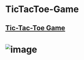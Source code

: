 # TicTacToe-Game

## [Tic-Tac-Toe Game]( https://tictactoegame-clone.netlify.app/ "TicTacToe Game")

# ![image](https://user-images.githubusercontent.com/64953911/174749439-391dee4f-cddb-4d66-9483-6bc54925255d.png)

